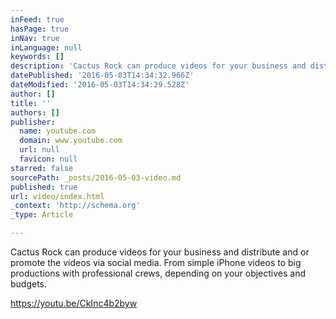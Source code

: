 ```yaml
---
inFeed: true
hasPage: true
inNav: true
inLanguage: null
keywords: []
description: 'Cactus Rock can produce videos for your business and distribute and or promote the videos via social media. From simple iPhone videos to big productions with professional crews, depending on your objectives and budgets.'
datePublished: '2016-05-03T14:34:32.966Z'
dateModified: '2016-05-03T14:34:29.528Z'
author: []
title: ''
authors: []
publisher:
  name: youtube.com
  domain: www.youtube.com
  url: null
  favicon: null
starred: false
sourcePath: _posts/2016-05-03-video.md
published: true
url: video/index.html
_context: 'http://schema.org'
_type: Article

---
```

Cactus Rock can produce videos for your business and distribute and or promote the videos via social media. From simple iPhone videos to big productions with professional crews, depending on your objectives and budgets.

https://youtu.be/CkInc4b2byw
